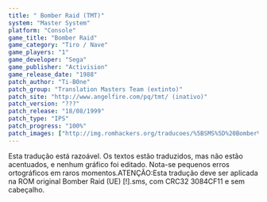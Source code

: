 ```yaml
---
title: " Bomber Raid (TMT)"
system: "Master System"
platform: "Console"
game_title: "Bomber Raid"
game_category: "Tiro / Nave"
game_players: "1"
game_developer: "Sega"
game_publisher: "Activision"
game_release_date: "1988"
patch_author: "Ti-B0ne"
patch_group: "Translation Masters Team (extinto)"
patch_site: "http://www.angelfire.com/pq/tmt/ (inativo)"
patch_version: "???"
patch_release: "18/08/1999"
patch_type: "IPS"
patch_progress: "100%"
patch_images: ["http://img.romhackers.org/traducoes/%5BSMS%5D%20Bomber%20Raid%20-%20TMT%20-%201.png","http://img.romhackers.org/traducoes/%5BSMS%5D%20Bomber%20Raid%20-%20TMT%20-%202.png","http://img.romhackers.org/traducoes/%5BSMS%5D%20Bomber%20Raid%20-%20TMT%20-%203.png"]
---
```

Esta tradução está razoável. Os textos estão traduzidos, mas não estão acentuados, e nenhum gráfico foi editado. Nota-se pequenos erros ortográficos em raros momentos.ATENÇÃO:Esta tradução deve ser aplicada na ROM original Bomber Raid (UE) [!].sms, com CRC32 3084CF11 e sem cabeçalho.